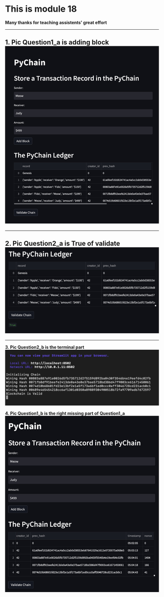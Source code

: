 # This is module 18 
**Many thanks for teaching assistents' great effort**

---
**1. Pic Question1_a is adding block**
<img src = "Q1_a.jpg" weight = 200>
---
---
**2. Pic Question2_a is True of validate**
<img src = "Q2_a.jpg" weight = 200>
---
---
**3. Pic Question2_b is the terminal part**
<img src = "Q2_b.jpg" weight = 200>

**4. Pic Question1_b is the right missing part of Question1_a**
<img src = "Q1_b.jpg" weight = 200>
